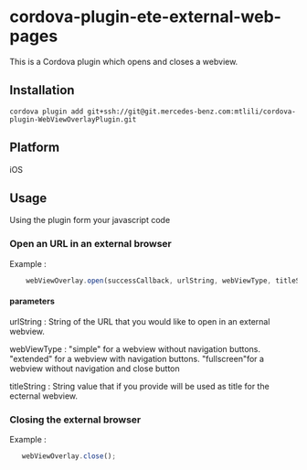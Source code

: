 # cordova-plugin-ete-external-web-pages
This is a Cordova plugin which opens and closes a webview.

## Installation

    cordova plugin add git+ssh://git@git.mercedes-benz.com:mtlili/cordova-plugin-WebViewOverlayPlugin.git

## Platform 
iOS

## Usage
Using the plugin form your javascript code 
### Open an URL in an external browser 
Example :
```javascript
    webViewOverlay.open(successCallback, urlString, webViewType, titleString);
```
#### parameters
urlString : 
String of the URL that you would like to open in an external webview.

webViewType :
"simple" for a webview without navigation buttons.
"extended" for a webview with navigation buttons.
"fullscreen"for a webview without navigation and close button
 
titleString : 
String value that if you provide will be used as title for the ecternal webview.

### Closing the external browser
Example :
 ```javascript
    webViewOverlay.close();
```

